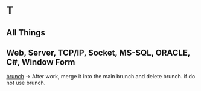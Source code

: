 # T
All Things
---
Web, Server, TCP/IP, Socket, MS-SQL, ORACLE, C#, Window Form
---
[brunch](https://hcnoh.github.io/2019-01-12-git-branch) -> After work, merge it into the main brunch and delete brunch. if do not use brunch.

